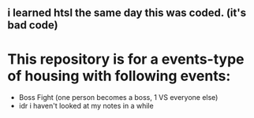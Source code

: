 ## i learned htsl the same day this was coded. (it's bad code)

# This repository is for a events-type of housing with following events:
- Boss Fight (one person becomes a boss, 1 VS everyone else)
- idr i haven't looked at my notes in a while
